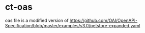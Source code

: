 # ct-oas

oas file is a modified version of https://github.com/OAI/OpenAPI-Specification/blob/master/examples/v3.0/petstore-expanded.yaml
